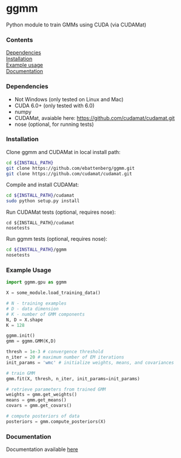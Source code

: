 ggmm
====

Python module to train GMMs using CUDA (via CUDAMat)

### Contents
[Dependencies](#dependencies)  
[Installation](#installation)  
[Example usage](#example-usage)  
[Documentation](#documentation)  

### Dependencies

* Not Windows (only tested on Linux and Mac)
* CUDA 6.0+ (only tested with 6.0)
* numpy
* CUDAMat, avaiable here: https://github.com/cudamat/cudamat.git
* nose (optional, for running tests)

### Installation

Clone ggmm and CUDAMat in local install path:
```bash
cd ${INSTALL_PATH}
git clone https://github.com/ebattenberg/ggmm.git
git clone https://github.com/cudamat/cudamat.git
```

Compile and install CUDAMat:
```bash
cd ${INSTALL_PATH}/cudamat
sudo python setup.py install
```
Run CUDAMat tests (optional, requires nose):
```
cd ${INSTALL_PATH}/cudamat
nosetests
```
Run ggmm tests (optional, requires nose):
```bash
cd ${INSTALL_PATH}/ggmm
nosetests
```

### Example Usage

```python
import ggmm.gpu as ggmm

X = some_module.load_training_data()

# N - training examples
# D - data dimension
# K - number of GMM components
N, D = X.shape
K = 128

ggmm.init()
gmm = ggmm.GMM(K,D)

thresh = 1e-3 # convergence threshold
n_iter = 20 # maximum number of EM iterations
init_params = 'wmc' # initialize weights, means, and covariances

# train GMM
gmm.fit(X, thresh, n_iter, init_params=init_params)

# retrieve parameters from trained GMM
weights = gmm.get_weights()
means = gmm.get_means()
covars = gmm.get_covars()

# compute posteriors of data
posteriors = gmm.compute_posteriors(X)
```

### Documentation
Documentation available [here](http://ebattenberg.github.io/ggmm)
